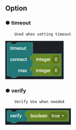 ## Option

### ● timeout

        Used when setting timeout

![](../../../../img/assets/image%20%28113%29.png)

### ● verify

        Verify Use when needed

![type : ture, false](../../../../img/assets/image%20%2890%29.png)
